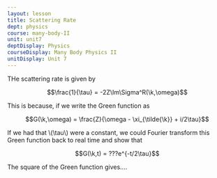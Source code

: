 ```yaml
---
layout: lesson
title: Scattering Rate
dept: physics
course: many-body-II
unit: unit7
deptDisplay: Physics
courseDisplay: Many Body Physics II
unitDisplay: Unit 7
---
```


THe scattering rate is given by 

$$\frac{1}{\tau} = -2Z\Im\Sigma^R(\k,\omega)$$

This is because, if we write the Green function as 

$$G(\k,\omega) = \frac{Z}{\omega - \xi_{\tilde{\k}} + i/2\tau}$$

If we had that \\(\tau\\) were a constant, we could Fourier transform this Green function back to real time and show that 

$$G(\k,t) = ???e^{-t/2\tau}$$

The square of the Green function gives....


